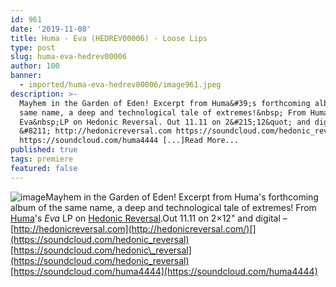 ```yaml
---
id: 961
date: '2019-11-08'
title: Huma - Eva (HEDREV00006) - Loose Lips
type: post
slug: huma-eva-hedrev00006
author: 100
banner:
  - imported/huma-eva-hedrev00006/image961.jpeg
description: >-
  Mayhem in the Garden of Eden! Excerpt from Huma&#39;s forthcoming album of the
  same name, a deep and technological tale of extremes!&nbsp; From Huma&#39;s
  Eva&nbsp;LP on Hedonic Reversal. Out 11.11 on 2&#215;12&quot; and digital
  &#8211; http://hedonicreversal.com https://soundcloud.com/hedonic_reversal
  https://soundcloud.com/huma4444 [...]Read More...
published: true
tags: premiere
featured: false
---
```

![image](../imported/huma-eva-hedrev00006/image961.jpeg)Mayhem in the Garden of Eden! Excerpt from Huma's forthcoming album of the same name, a deep and technological tale of extremes! From [Huma](http://residentadvisor.net/dj/huma)'s _Eva_ LP on [Hedonic Reversal](http://hedonicreversal.com/).Out 11.11 on 2×12" and digital – [](http://hedonicreversal.com/)[http://hedonicreversal.com](http://hedonicreversal.com/)[](https://soundcloud.com/hedonic_reversal)[https://soundcloud.com/hedonic\_reversal](https://soundcloud.com/hedonic_reversal)[https://soundcloud.com/huma4444](https://soundcloud.com/huma4444)